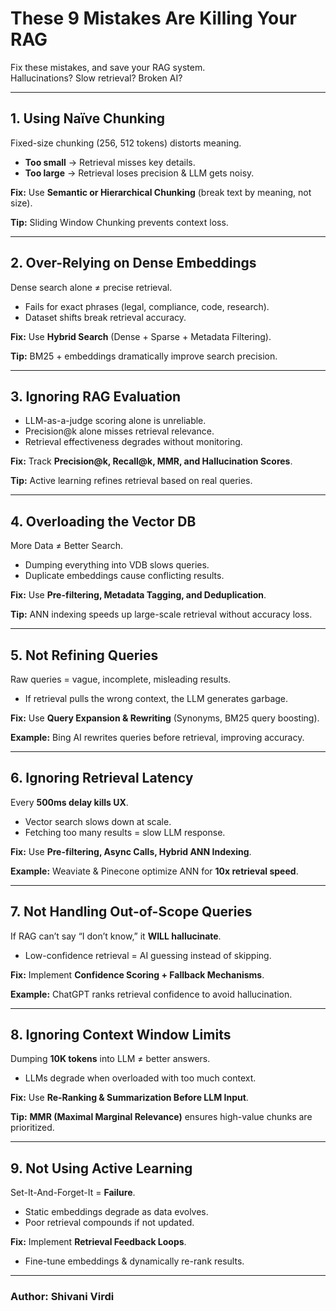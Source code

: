 # These 9 Mistakes Are Killing Your RAG

Fix these mistakes, and save your RAG system.  
Hallucinations? Slow retrieval? Broken AI?

---

## 1. Using Naïve Chunking
Fixed-size chunking (256, 512 tokens) distorts meaning.  

- **Too small** → Retrieval misses key details.  
- **Too large** → Retrieval loses precision & LLM gets noisy.  

**Fix:** Use **Semantic or Hierarchical Chunking** (break text by meaning, not size).  

**Tip:** Sliding Window Chunking prevents context loss.  

---

## 2. Over-Relying on Dense Embeddings
Dense search alone ≠ precise retrieval.  

- Fails for exact phrases (legal, compliance, code, research).  
- Dataset shifts break retrieval accuracy.  

**Fix:** Use **Hybrid Search** (Dense + Sparse + Metadata Filtering).  

**Tip:** BM25 + embeddings dramatically improve search precision.  

---

## 3. Ignoring RAG Evaluation
- LLM-as-a-judge scoring alone is unreliable.  
- Precision@k alone misses retrieval relevance.  
- Retrieval effectiveness degrades without monitoring.  

**Fix:** Track **Precision@k, Recall@k, MMR, and Hallucination Scores**.  

**Tip:** Active learning refines retrieval based on real queries.  

---

## 4. Overloading the Vector DB
More Data ≠ Better Search.  

- Dumping everything into VDB slows queries.  
- Duplicate embeddings cause conflicting results.  

**Fix:** Use **Pre-filtering, Metadata Tagging, and Deduplication**.  

**Tip:** ANN indexing speeds up large-scale retrieval without accuracy loss.  

---

## 5. Not Refining Queries
Raw queries = vague, incomplete, misleading results.  

- If retrieval pulls the wrong context, the LLM generates garbage.  

**Fix:** Use **Query Expansion & Rewriting** (Synonyms, BM25 query boosting).  

**Example:** Bing AI rewrites queries before retrieval, improving accuracy.  

---

## 6. Ignoring Retrieval Latency
Every **500ms delay kills UX**.  

- Vector search slows down at scale.  
- Fetching too many results = slow LLM response.  

**Fix:** Use **Pre-filtering, Async Calls, Hybrid ANN Indexing**.  

**Example:** Weaviate & Pinecone optimize ANN for **10x retrieval speed**.  

---

## 7. Not Handling Out-of-Scope Queries
If RAG can’t say “I don’t know,” it **WILL hallucinate**.  

- Low-confidence retrieval = AI guessing instead of skipping.  

**Fix:** Implement **Confidence Scoring + Fallback Mechanisms**.  

**Example:** ChatGPT ranks retrieval confidence to avoid hallucination.  

---

## 8. Ignoring Context Window Limits
Dumping **10K tokens** into LLM ≠ better answers.  

- LLMs degrade when overloaded with too much context.  

**Fix:** Use **Re-Ranking & Summarization Before LLM Input**.  

**Tip:** **MMR (Maximal Marginal Relevance)** ensures high-value chunks are prioritized.  

---

## 9. Not Using Active Learning
Set-It-And-Forget-It = **Failure**.  

- Static embeddings degrade as data evolves.  
- Poor retrieval compounds if not updated.  

**Fix:** Implement **Retrieval Feedback Loops**.  

- Fine-tune embeddings & dynamically re-rank results.  

---

### Author: Shivani Virdi
